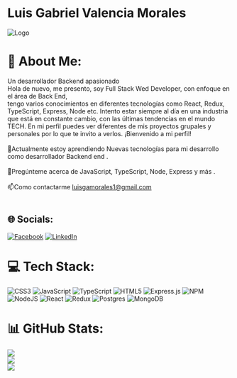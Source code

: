 # Luis Gabriel Valencia Morales
![Logo](https://line25.com/wp-content/uploads/2016/06/2-Man-holds-the-program-code.jpg?ezimgfmt=rs:386x291/rscb1/ng:webp/ngcb1)
# 💫 About Me:
Un desarrollador Backend apasionado<br>Hola de nuevo, me presento, soy Full Stack Wed Developer, con enfoque en el área de Back End,<br>tengo varios conocimientos en diferentes tecnologías como React, Redux, TypeScript, Express, Node etc. Intento estar siempre al día en una industria que está en constante cambio, con las últimas tendencias en el mundo TECH. En mi perfil puedes ver diferentes de mis proyectos grupales y personales por lo que te invito a verlos. ¡Bienvenido a mi perfil!<br><br>🌱Actualmente estoy aprendiendo Nuevas tecnologías para mi desarrollo como desarrollador Backend end .<br><br>💬Pregúnteme acerca de  JavaScript, TypeScript, Node, Express y más .<br><br>📫Como contactarme luisgamorales1@gmail.com<br><br>


## 🌐 Socials:
[![Facebook](https://img.shields.io/badge/Facebook-%231877F2.svg?logo=Facebook&logoColor=white)](https://facebook.com/https://www.facebook.com/profile.php?id=100009368113038) [![LinkedIn](https://img.shields.io/badge/LinkedIn-%230077B5.svg?logo=linkedin&logoColor=white)](https://linkedin.com/in/https://www.linkedin.com/in/luis-gabriel-valencia-morales/) 

# 💻 Tech Stack:
![CSS3](https://img.shields.io/badge/css3-%231572B6.svg?style=for-the-badge&logo=css3&logoColor=white) ![JavaScript](https://img.shields.io/badge/javascript-%23323330.svg?style=for-the-badge&logo=javascript&logoColor=%23F7DF1E) ![TypeScript](https://img.shields.io/badge/typescript-%23007ACC.svg?style=for-the-badge&logo=typescript&logoColor=white) ![HTML5](https://img.shields.io/badge/html5-%23E34F26.svg?style=for-the-badge&logo=html5&logoColor=white) ![Express.js](https://img.shields.io/badge/express.js-%23404d59.svg?style=for-the-badge&logo=express&logoColor=%2361DAFB) ![NPM](https://img.shields.io/badge/NPM-%23000000.svg?style=for-the-badge&logo=npm&logoColor=white) ![NodeJS](https://img.shields.io/badge/node.js-6DA55F?style=for-the-badge&logo=node.js&logoColor=white) ![React](https://img.shields.io/badge/react-%2320232a.svg?style=for-the-badge&logo=react&logoColor=%2361DAFB) ![Redux](https://img.shields.io/badge/redux-%23593d88.svg?style=for-the-badge&logo=redux&logoColor=white) ![Postgres](https://img.shields.io/badge/postgres-%23316192.svg?style=for-the-badge&logo=postgresql&logoColor=white) ![MongoDB](https://img.shields.io/badge/MongoDB-%234ea94b.svg?style=for-the-badge&logo=mongodb&logoColor=white)
# 📊 GitHub Stats:
![](https://github-readme-stats.vercel.app/api?username=Gabriel-2310&theme=radical&hide_border=false&include_all_commits=false&count_private=false)<br/>
![](https://github-readme-streak-stats.herokuapp.com/?user=Gabriel-2310&theme=radical&hide_border=false)<br/>
![](https://github-readme-stats.vercel.app/api/top-langs/?username=Gabriel-2310&theme=radical&hide_border=false&include_all_commits=false&count_private=false&layout=compact)


